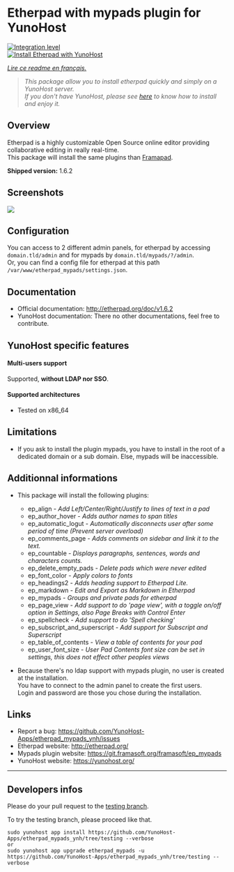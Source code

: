 # Etherpad with mypads plugin for YunoHost

[![Integration level](https://dash.yunohost.org/integration/etherpad_mypads.svg)](https://ci-apps.yunohost.org/jenkins/job/etherpad_mypads%20%28Community%29/lastBuild/consoleFull)  
[![Install Etherpad with YunoHost](https://install-app.yunohost.org/install-with-yunohost.png)](https://install-app.yunohost.org/?app=etherpad_mypads)

*[Lire ce readme en français.](./README_fr.md)*

> *This package allow you to install etherpad quickly and simply on a YunoHost server.  
If you don't have YunoHost, please see [here](https://yunohost.org/#/install) to know how to install and enjoy it.*

## Overview
Etherpad is a highly customizable Open Source online editor providing collaborative editing in really real-time.  
This package will install the same plugins than [Framapad](https://framapad.org/).

**Shipped version:** 1.6.2

## Screenshots

![](http://etherpad.org/img/screenshot.png)

## Configuration

You can access to 2 different admin panels, for etherpad by accessing `domain.tld/admin` and for mypads by `domain.tld/mypads/?/admin`.  
Or, you can find a config file for etherpad at this path `/var/www/etherpad_mypads/settings.json`.

## Documentation

 * Official documentation: http://etherpad.org/doc/v1.6.2
 * YunoHost documentation: There no other documentations, feel free to contribute.

## YunoHost specific features

#### Multi-users support

Supported, **without LDAP nor SSO**.

#### Supported architectures

* Tested on x86_64

## Limitations

* If you ask to install the plugin mypads, you have to install in the root of a dedicated domain or a sub domain. Else, mypads will be inaccessible.

## Additionnal informations

* This package will install the following plugins:

  * ep_align - *Add Left/Center/Right/Justify to lines of text in a pad*
  * ep_author_hover - *Adds author names to span titles*
  * ep_automatic_logut - *Automatically disconnects user after some period of time (Prevent server overload)*
  * ep_comments_page - *Adds comments on sidebar and link it to the text.*
  * ep_countable - *Displays paragraphs, sentences, words and characters counts.*
  * ep_delete_empty_pads - *Delete pads which were never edited*
  * ep_font_color - *Apply colors to fonts*
  * ep_headings2 - *Adds heading support to Etherpad Lite.*
  * ep_markdown - *Edit and Export as Markdown in Etherpad*
  * ep_mypads - *Groups and private pads for etherpad*
  * ep_page_view - *Add support to do 'page view', with a toggle on/off option in Settings, also Page Breaks with Control Enter*
  * ep_spellcheck - *Add support to do 'Spell checking'*
  * ep_subscript_and_superscript - *Add support for Subscript and Superscript*
  * ep_table_of_contents - *View a table of contents for your pad*
  * ep_user_font_size - *User Pad Contents font size can be set in settings, this does not effect other peoples views*

* Because there's no ldap support with mypads plugin, no user is created at the installation.  
You have to connect to the admin panel to create the first users.  
Login and password are those you chose during the installation.

## Links

 * Report a bug: https://github.com/YunoHost-Apps/etherpad_mypads_ynh/issues
 * Etherpad website: http://etherpad.org/
 * Mypads plugin website: https://git.framasoft.org/framasoft/ep_mypads
 * YunoHost website: https://yunohost.org/

---

Developers infos
----------------

Please do your pull request to the [testing branch](https://github.com/YunoHost-Apps/etherpad_mypads_ynh/tree/testing).

To try the testing branch, please proceed like that.
```
sudo yunohost app install https://github.com/YunoHost-Apps/etherpad_mypads_ynh/tree/testing --verbose
or
sudo yunohost app upgrade etherpad_mypads -u https://github.com/YunoHost-Apps/etherpad_mypads_ynh/tree/testing --verbose
```
